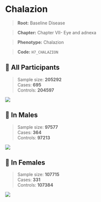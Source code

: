# Chalazion

> **Root:** Baseline Disease  

> **Chapter:** Chapter VII- Eye and adnexa  

> **Phenotype:** Chalazion  

> **Code:** `H7_CHALAZION`

## 🧪 All Participants  
> Sample size: **205292**  
> Cases: **695**  
> Controls: **204597**
<img src="/Disease/Figures/ALL/Baseline/H7_CHALAZION.png"/>
<CsvTable src="/public/Disease/Data/ALL/Baseline/LG_H7_CHALAZION.csv" label="🔍 View full results" />

## 👨 In Males  
> Sample size: **97577**  
> Cases: **364**  
> Controls: **97213**
<img src="/Disease/Figures/Male/Baseline/H7_CHALAZION.png"/>
<CsvTable src="/public/Disease/Data/Male/Baseline/LG_H7_CHALAZION.csv" label="🔍 View full results" />

## 👩 In Females  
> Sample size: **107715**  
> Cases: **331**  
> Controls: **107384**
<img src="/Disease/Figures/Female/Baseline/H7_CHALAZION.png"/>
<CsvTable src="/public/Disease/Data/Female/Baseline/LG_H7_CHALAZION.csv" label="🔍 View full results" />
